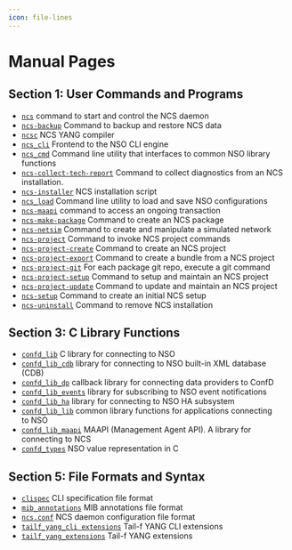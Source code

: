 ```yaml
---
icon: file-lines
---
```


# Manual Pages

## Section 1: User Commands and Programs

* [`ncs`](section1.md#ncs) command to start and control the NCS daemon
* [`ncs-backup`](section1.md#ncs-backup) Command to backup and restore NCS data
* [`ncsc`](section1.md#ncsc) NCS YANG compiler
* [`ncs_cli`](section1.md#ncs_cli) Frontend to the NSO CLI engine
* [`ncs_cmd`](section1.md#ncs_cmd) Command line utility that interfaces to common NSO library\
  functions
* [`ncs-collect-tech-report`](section1.md#ncs-collect-tech-report) Command to collect diagnostics from an NCS\
  installation.
* [`ncs-installer`](section1.md#ncs-installer) NCS installation script
* [`ncs_load`](section1.md#ncs_load) Command line utility to load and save NSO configurations
* [`ncs-maapi`](section1.md#ncs-maapi) command to access an ongoing transaction
* [`ncs-make-package`](section1.md#ncs-make-package) Command to create an NCS package
* [`ncs-netsim`](section1.md#ncs-netsim) Command to create and manipulate a simulated network
* [`ncs-project`](section1.md#ncs-project) Command to invoke NCS project commands
* [`ncs-project-create`](section1.md#ncs-project-create) Command to create an NCS project
* [`ncs-project-export`](section1.md#ncs-project-export) Command to create a bundle from a NCS project
* [`ncs-project-git`](section1.md#ncs-project-git) For each package git repo, execute a git command
* [`ncs-project-setup`](section1.md#ncs-project-setup) Command to setup and maintain an NCS project
* [`ncs-project-update`](section1.md#ncs-project-update) Command to update and maintain an NCS project
* [`ncs-setup`](section1.md#ncs-setup) Command to create an initial NCS setup
* [`ncs-uninstall`](section1.md#ncs-uninstall) Command to remove NCS installation

## Section 3: C Library Functions

* [`confd_lib`](section3.md#confd_lib) C library for connecting to NSO
* [`confd_lib_cdb`](section3.md#confd_lib_cdb) library for connecting to NSO built-in XML database\
  (CDB)
* [`confd_lib_dp`](section3.md#confd_lib_dp) callback library for connecting data providers to ConfD
* [`confd_lib_events`](section3.md#confd_lib_events) library for subscribing to NSO event notifications
* [`confd_lib_ha`](section3.md#confd_lib_ha) library for connecting to NSO HA subsystem
* [`confd_lib_lib`](section3.md#confd_lib_lib) common library functions for applications connecting\
  to NSO
* [`confd_lib_maapi`](section3.md#confd_lib_maapi) MAAPI (Management Agent API). A library for\
  connecting to NCS
* [`confd_types`](section3.md#confd_types) NSO value representation in C

## Section 5: File Formats and Syntax

* [`clispec`](section5.md#clispec) CLI specification file format
* [`mib_annotations`](section5.md#mib_annotations) MIB annotations file format
* [`ncs.conf`](section5.md#ncs.conf) NCS daemon configuration file format
* [`tailf_yang_cli extensions`](section5.md#tailf_yang_cli_extensions) Tail-f YANG CLI extensions
* [`tailf_yang_extensions`](section5.md#tailf_yang_extensions) Tail-f YANG extensions
